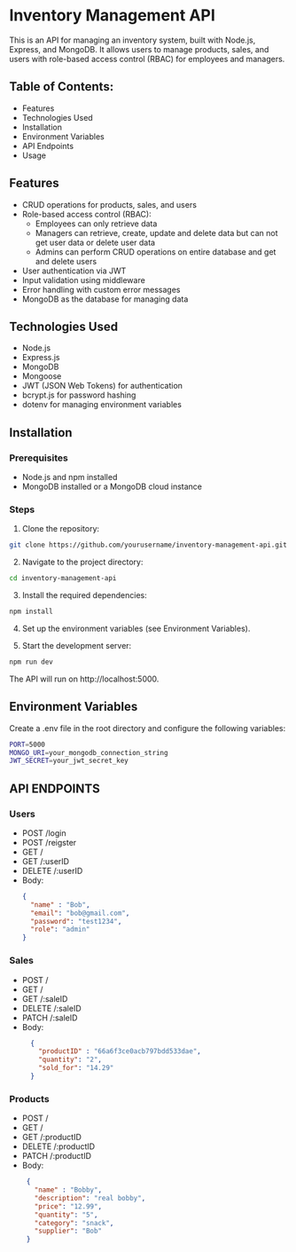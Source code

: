 # Inventory Management API

This is an API for managing an inventory system, built with Node.js, Express, and MongoDB. It allows users to manage products, sales, and users with role-based access control (RBAC) for employees and managers.

## Table of Contents:
- Features
- Technologies Used
- Installation
- Environment Variables
- API Endpoints
- Usage

## Features
- CRUD operations for products, sales, and users
- Role-based access control (RBAC):
  + Employees can only retrieve data
  + Managers can retrieve, create, update and delete data but can not get user data or delete user data
  + Admins can perform CRUD operations on entire database and get and delete users
- User authentication via JWT
- Input validation using middleware
- Error handling with custom error messages
- MongoDB as the database for managing data

## Technologies Used
- Node.js
- Express.js
- MongoDB
- Mongoose
- JWT (JSON Web Tokens) for authentication
- bcrypt.js for password hashing
- dotenv for managing environment variables

## Installation

### Prerequisites
- Node.js and npm installed
- MongoDB installed or a MongoDB cloud instance

### Steps
1. Clone the repository:
```bash
git clone https://github.com/yourusername/inventory-management-api.git
```

2. Navigate to the project directory:
```bash
cd inventory-management-api
```

3. Install the required dependencies:
```bash
npm install
```

4. Set up the environment variables (see Environment Variables).

5. Start the development server:
```bash
npm run dev
```
The API will run on http://localhost:5000.

## Environment Variables
Create a .env file in the root directory and configure the following variables:
```bash 
PORT=5000
MONGO_URI=your_mongodb_connection_string
JWT_SECRET=your_jwt_secret_key
```

## API ENDPOINTS

### Users
- POST /login
- POST /reigster
- GET /
- GET /:userID
- DELETE /:userID
- Body:
    ```json
    {
      "name" : "Bob",
      "email": "bob@gmail.com",
      "password": "test1234",
      "role": "admin"
    }
    ```

### Sales
- POST /
- GET /
- GET /:saleID
- DELETE /:saleID
- PATCH /:saleID
- Body:
  ```json
    {
      "productID" : "66a6f3ce0acb797bdd533dae",
      "quantity": "2",
      "sold_for": "14.29"
    }
    ```

### Products
- POST /
- GET /
- GET /:productID
- DELETE /:productID
- PATCH /:productID
- Body:
  ```json
   {
     "name" : "Bobby",
     "description": "real bobby",
     "price": "12.99",
     "quantity": "5",
     "category": "snack",
     "supplier": "Bob"
   }
   ```
    
